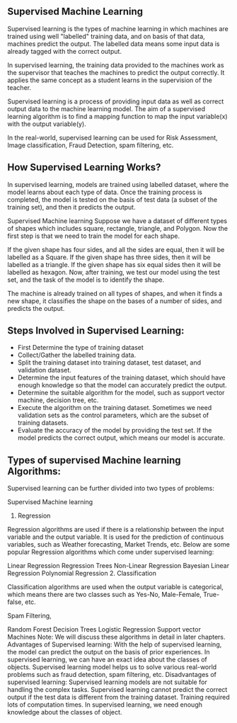 ## Supervised Machine Learning
Supervised learning is the types of machine learning in which machines are trained using well "labelled" training data, and on basis of that data, machines predict the output. The labelled data means some input data is already tagged with the correct output.

In supervised learning, the training data provided to the machines work as the supervisor that teaches the machines to predict the output correctly. It applies the same concept as a student learns in the supervision of the teacher.

Supervised learning is a process of providing input data as well as correct output data to the machine learning model. The aim of a supervised learning algorithm is to find a mapping function to map the input variable(x) with the output variable(y).

In the real-world, supervised learning can be used for Risk Assessment, Image classification, Fraud Detection, spam filtering, etc.

How Supervised Learning Works?
-------------------------------------------------------------
In supervised learning, models are trained using labelled dataset, where the model learns about each type of data. Once the training process is completed, the model is tested on the basis of test data (a subset of the training set), and then it predicts the output.

Supervised Machine learning
Suppose we have a dataset of different types of shapes which includes square, rectangle, triangle, and Polygon. Now the first step is that we need to train the model for each shape.

If the given shape has four sides, and all the sides are equal, then it will be labelled as a Square.
If the given shape has three sides, then it will be labelled as a triangle.
If the given shape has six equal sides then it will be labelled as hexagon.
Now, after training, we test our model using the test set, and the task of the model is to identify the shape.

The machine is already trained on all types of shapes, and when it finds a new shape, it classifies the shape on the bases of a number of sides, and predicts the output.

Steps Involved in Supervised Learning:
--------------------------------
- First Determine the type of training dataset
- Collect/Gather the labelled training data.
- Split the training dataset into training dataset, test dataset, and validation dataset.
- Determine the input features of the training dataset, which should have enough knowledge so that the model can accurately predict the output.
- Determine the suitable algorithm for the model, such as support vector machine, decision tree, etc.
- Execute the algorithm on the training dataset. Sometimes we need validation sets as the control parameters, which are the subset of training datasets.
- Evaluate the accuracy of the model by providing the test set. If the model predicts the correct output, which means our model is accurate.

Types of supervised Machine learning Algorithms:
-----------------------------
Supervised learning can be further divided into two types of problems:

Supervised Machine learning
1. Regression

Regression algorithms are used if there is a relationship between the input variable and the output variable. It is used for the prediction of continuous variables, such as Weather forecasting, Market Trends, etc. Below are some popular Regression algorithms which come under supervised learning:


Linear Regression
Regression Trees
Non-Linear Regression
Bayesian Linear Regression
Polynomial Regression
2. Classification

Classification algorithms are used when the output variable is categorical, which means there are two classes such as Yes-No, Male-Female, True-false, etc.

Spam Filtering,

Random Forest
Decision Trees
Logistic Regression
Support vector Machines
Note: We will discuss these algorithms in detail in later chapters.
Advantages of Supervised learning:
With the help of supervised learning, the model can predict the output on the basis of prior experiences.
In supervised learning, we can have an exact idea about the classes of objects.
Supervised learning model helps us to solve various real-world problems such as fraud detection, spam filtering, etc.
Disadvantages of supervised learning:
Supervised learning models are not suitable for handling the complex tasks.
Supervised learning cannot predict the correct output if the test data is different from the training dataset.
Training required lots of computation times.
In supervised learning, we need enough knowledge about the classes of object.